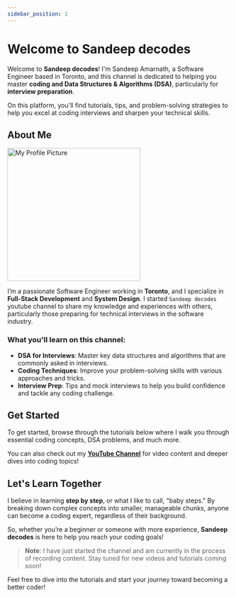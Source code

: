 ```yaml
---
sidebar_position: 1
---
```


# Welcome to Sandeep decodes

Welcome to **Sandeep decodes**! I'm Sandeep Amarnath, a Software Engineer based in Toronto, and this channel is dedicated to helping you master **coding and Data Structures & Algorithms (DSA)**, particularly for **interview preparation**.

On this platform, you'll find tutorials, tips, and problem-solving strategies to help you excel at coding interviews and sharpen your technical skills.

## About Me

<img src="/img/profile_pic.jpg" alt="My Profile Picture" width="300" />

I’m a passionate Software Engineer working in **Toronto**, and I specialize in **Full-Stack Development** and **System Design**. I started `Sandeep decodes` youtube channel to share my knowledge and experiences with others, particularly those preparing for technical interviews in the software industry.

### What you'll learn on this channel:

- **DSA for Interviews**: Master key data structures and algorithms that are commonly asked in interviews.
- **Coding Techniques**: Improve your problem-solving skills with various approaches and tricks.
- **Interview Prep**: Tips and mock interviews to help you build confidence and tackle any coding challenge.

## Get Started

To get started, browse through the tutorials below where I walk you through essential coding concepts, DSA problems, and much more.

You can also check out my **[YouTube Channel](https://youtube.com/yourchannel)** for video content and deeper dives into coding topics!

## Let's Learn Together

I believe in learning **step by step**, or what I like to call, "baby steps." By breaking down complex concepts into smaller, manageable chunks, anyone can become a coding expert, regardless of their background.

So, whether you’re a beginner or someone with more experience, **Sandeep decodes** is here to help you reach your coding goals!

> **Note**: I have just started the channel and am currently in the process of recording content. Stay tuned for new videos and tutorials coming soon!

Feel free to dive into the tutorials and start your journey toward becoming a better coder!
